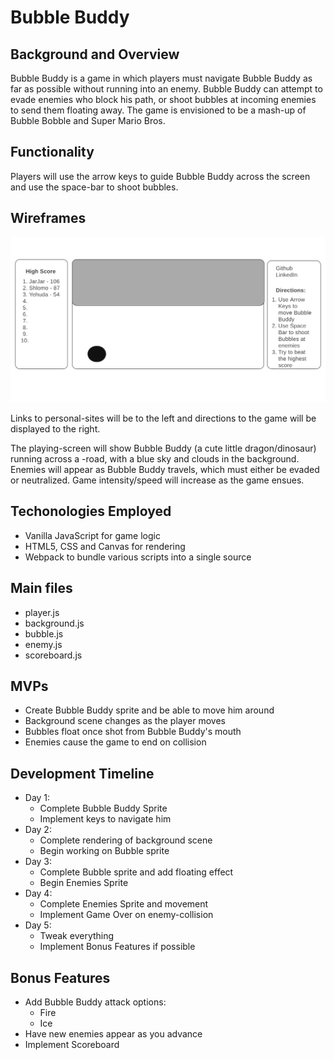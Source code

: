 # Bubble Buddy

## Background and Overview
Bubble Buddy is a game in which players must navigate Bubble Buddy as far as possible without running into an enemy. Bubble Buddy can attempt to evade enemies who block his path, or shoot bubbles at incoming enemies to send them floating away. The game is envisioned to be a mash-up of Bubble Bobble and Super Mario Bros.
 
## Functionality
Players will use the arrow keys to guide Bubble Buddy across the screen and use the space-bar to shoot bubbles. 


## Wireframes
![Wireframes](https://github.com/JaredDjour/BubbleBuddy/blob/master/wireframes.png?raw=true)

Links to personal-sites will be to the left and directions to the game will be displayed to the right.

The playing-screen will show Bubble Buddy (a cute little dragon/dinosaur) running across a -road, with a blue sky and clouds in the background. Enemies will appear as Bubble Buddy travels, which must either be evaded or neutralized. Game intensity/speed will increase as the game ensues. 

## Techonologies Employed
* Vanilla JavaScript for game logic
* HTML5, CSS and Canvas for rendering
* Webpack to bundle various scripts into a single source

## Main files
* player.js
* background.js
* bubble.js
* enemy.js
* scoreboard.js

## MVPs
* Create Bubble Buddy sprite and be able to move him around
* Background scene changes as the player moves
* Bubbles float once shot from Bubble Buddy's mouth 
* Enemies cause the game to end on collision


## Development Timeline
* Day 1:
    * Complete Bubble Buddy Sprite
    * Implement keys to navigate him
* Day 2:
    * Complete rendering of background scene
    * Begin working on Bubble sprite
* Day 3: 
    * Complete Bubble sprite and add floating effect
    * Begin Enemies Sprite
* Day 4:
    * Complete Enemies Sprite and movement
    * Implement Game Over on enemy-collision
* Day 5:
    * Tweak everything
    * Implement Bonus Features if possible

## Bonus Features
* Add Bubble Buddy attack options:
    * Fire
    * Ice
* Have new enemies appear as you advance
* Implement Scoreboard